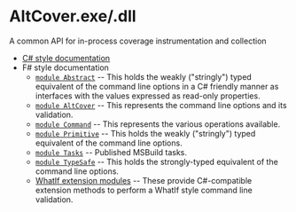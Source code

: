 # AltCover.exe/.dll

A common API for in-process coverage instrumentation and collection

* [C# style documentation](AltCover-apidoc)
* F# style documentation
  * [`module Abstract`](Abstract-fsapidoc) -- This holds the weakly ("stringly") typed equivalent of the command line options in a C# friendly manner as interfaces with the values expressed as read-only properties.
  * [`module AltCover`](AltCover-fsapidoc) -- This represents the  command line options and its validation.
  * [`module Command`](Command-fsapidoc) -- This represents the various operations available.
  * [`module Primitive`](Primitive-fsapidoc) -- This holds the weakly ("stringly") typed equivalent of the command line options.
  * [`module Tasks`](Tasks-fsapidoc) -- Published MSBuild tasks.
  * [`module TypeSafe`](TypeSafe-fsapidoc) -- This holds the strongly-typed equivalent of the command line options.
  * [WhatIf extension modules](WhatIfExtension-fsapidoc) -- These provide C#-compatible extension methods to perform a WhatIf style command line validation.